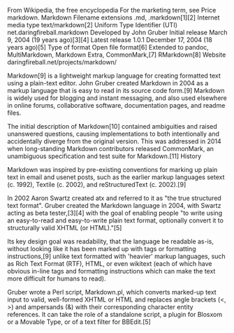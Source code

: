 From Wikipedia, the free encyclopedia
For the marketing term, see Price markdown.
Markdown
Filename extensions	
.md, .markdown[1][2]
Internet media type	text/markdown[2]
Uniform Type Identifier (UTI)	net.daringfireball.markdown
Developed by	John Gruber
Initial release	March 9, 2004 (19 years ago)[3][4]
Latest release	1.0.1
December 17, 2004 (18 years ago)[5]
Type of format	Open file format[6]
Extended to	pandoc, MultiMarkdown, Markdown Extra, CommonMark,[7] RMarkdown[8]
Website	daringfireball.net/projects/markdown/

Markdown[9] is a lightweight markup language for creating formatted text using a plain-text editor. John Gruber created Markdown in 2004 as a markup language that is easy to read in its source code form.[9] Markdown is widely used for blogging and instant messaging, and also used elsewhere in online forums, collaborative software, documentation pages, and readme files.

The initial description of Markdown[10] contained ambiguities and raised unanswered questions, causing implementations to both intentionally and accidentally diverge from the original version. This was addressed in 2014 when long-standing Markdown contributors released CommonMark, an unambiguous specification and test suite for Markdown.[11]
History

Markdown was inspired by pre-existing conventions for marking up plain text in email and usenet posts, such as the earlier markup languages setext (c. 1992), Textile (c. 2002), and reStructuredText (c. 2002).[9]

In 2002 Aaron Swartz created atx and referred to it as "the true structured text format". Gruber created the Markdown language in 2004, with Swartz acting as beta tester,[3][4] with the goal of enabling people "to write using an easy-to-read and easy-to-write plain text format, optionally convert it to structurally valid XHTML (or HTML)."[5]

Its key design goal was readability, that the language be readable as-is, without looking like it has been marked up with tags or formatting instructions,[9] unlike text formatted with 'heavier' markup languages, such as Rich Text Format (RTF), HTML, or even wikitext (each of which have obvious in-line tags and formatting instructions which can make the text more difficult for humans to read).

Gruber wrote a Perl script, Markdown.pl, which converts marked-up text input to valid, well-formed XHTML or HTML and replaces angle brackets (<, >) and ampersands (&) with their corresponding character entity references. It can take the role of a standalone script, a plugin for Blosxom or a Movable Type, or of a text filter for BBEdit.[5] 